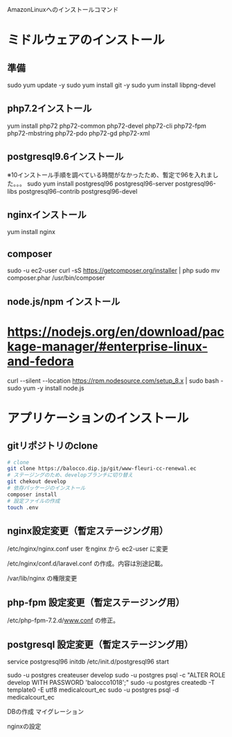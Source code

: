 AmazonLinuxへのインストールコマンド

# ミドルウェアのインストール
## 準備
sudo yum update -y
sudo yum install git -y
sudo yum install libpng-devel

## php7.2インストール
yum install php72 php72-common php72-devel php72-cli php72-fpm php72-mbstring php72-pdo php72-gd php72-xml


## postgresql9.6インストール
※10インストール手順を調べている時間がなかったため、暫定で96を入れました。。。
sudo yum install postgresql96 postgresql96-server postgresql96-libs postgresql96-contrib postgresql96-devel


## nginxインストール
yum install nginx

## composer
sudo -u ec2-user curl -sS https://getcomposer.org/installer | php
sudo mv composer.phar /usr/bin/composer

## node.js/npm インストール
# https://nodejs.org/en/download/package-manager/#enterprise-linux-and-fedora

curl --silent --location https://rpm.nodesource.com/setup_8.x | sudo bash -
sudo yum -y install node.js


# アプリケーションのインストール
## gitリポジトリのclone
~~~ sh
# clone
git clone https://balocco.dip.jp/git/www-fleuri-cc-renewal.ec
# ステージングのため、developブランチに切り替え 
git chekout develop
# 依存パッケージのインストール
composer install
# 設定ファイルの作成
touch .env 
~~~

## nginx設定変更（暫定ステージング用）
/etc/nginx/nginx.conf
 user をnginx から ec2-user に変更

/etc/nginx/conf.d/laravel.conf
の作成。内容は別途記載。

/var/lib/nginx の権限変更

## php-fpm 設定変更（暫定ステージング用）

/etc/php-fpm-7.2.d/www.conf
の修正。



## postgresql 設定変更（暫定ステージング用）
service postgresql96 initdb
/etc/init.d/postgresql96 start

sudo -u postgres createuser develop
sudo -u postgres psql -c "ALTER ROLE develop WITH PASSWORD 'balocco1018';"
sudo -u postgres createdb -T template0 -E utf8 medicalcourt_ec 
sudo -u postgres psql -d medicalcourt_ec

DBの作成
マイグレーション

nginxの設定

